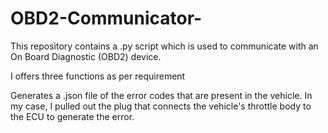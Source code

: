 # OBD2-Communicator-
This repository contains a .py script which is used to communicate with an On Board Diagnostic (OBD2) device.

I offers three functions as per requirement


Generates a .json file of the error codes that are present in the vehicle. In my case, I pulled out the plug that connects the vehicle's throttle body to the ECU to generate the error.
